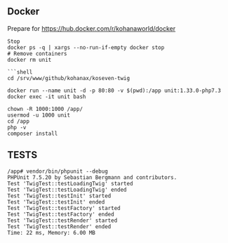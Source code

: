
## Docker
Prepare for
https://hub.docker.com/r/kohanaworld/docker

```shell
Stop 
docker ps -q | xargs --no-run-if-empty docker stop
# Remove containers
docker rm unit

```shell
cd /srv/www/github/kohanax/koseven-twig

docker run --name unit -d -p 80:80 -v $(pwd):/app unit:1.33.0-php7.3
docker exec -it unit bash
```

```shell
chown -R 1000:1000 /app/
usermod -u 1000 unit
cd /app
php -v
composer install
```

## TESTS

```shell
/app# vendor/bin/phpunit --debug
PHPUnit 7.5.20 by Sebastian Bergmann and contributors.
Test 'TwigTest::testLoadingTwig' started
Test 'TwigTest::testLoadingTwig' ended
Test 'TwigTest::testInit' started
Test 'TwigTest::testInit' ended
Test 'TwigTest::testFactory' started
Test 'TwigTest::testFactory' ended
Test 'TwigTest::testRender' started
Test 'TwigTest::testRender' ended
Time: 22 ms, Memory: 6.00 MB

```